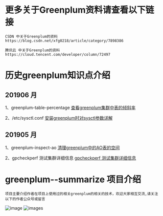 # 更多关于Greenplum资料请查看以下链接
	CSDN 中关于Greenplum的资料 https://blog.csdn.net/xfg0218/article/category/7898386

	腾讯云 中关于Greenplum的资料 https://cloud.tencent.com/developer/column/72497


# 历史greenplum知识点介绍

## 201906 月
1、greenplum-table-percentage [查看greenplum集群中表的倾斜率](https://github.com/xfg0218/greenplum--summarize/tree/master/201906/greenplum-table-percentage)

2、/etc/sysctl.conf [安装greenplum时对sysctl参数详解](https://github.com/xfg0218/greenplum--summarize/tree/master/201906/file-configure)


## 201905 月
1、greenplum-inspect-ao [清理greenplum中的AO表的空间](https://github.com/xfg0218/greenplum--summarize/tree/master/201905/greenplum-inspect-ao)

2、gpcheckperf 测试集群详细信息 [gpcheckperf 测试集群详细信息](https://github.com/xfg0218/greenplum--summarize/blob/master/201905/gpcheckperf/README.md)

# greenplum--summarize 项目介绍
	项目主要介绍作者在项目上使用过的相关greenplum的相关的技术，欢迎大家相互交流,请关注以下的作者公众号或留言

![image](https://github.com/xfg0218/greenplum--summarize/blob/master/images/wechat-images/wechat-images.png)
![images](https://github.com/xfg0218/greenplum--summarize/blob/master/images/wechat-images/history.jpg)

